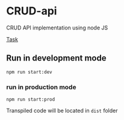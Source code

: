 # CRUD-api
CRUD API implementation using node JS

[Task](https://github.com/AlreadyBored/nodejs-assignments/blob/main/assignments/crud-api/assignment.md)

## Run in development mode
```
npm run start:dev
```

### run in production mode
```
npm run start:prod
```
Transpiled code will be located in `dist` folder